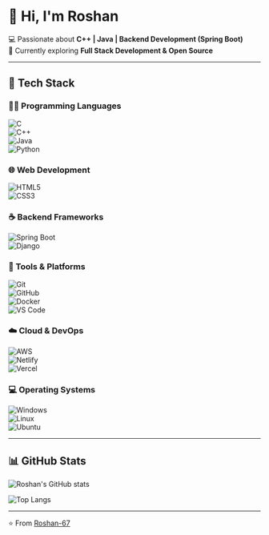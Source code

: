 # 👋 Hi, I'm Roshan  

💻 Passionate about **C++ | Java | Backend Development (Spring Boot)**  
🌱 Currently exploring **Full Stack Development & Open Source**  

---

## 🚀 Tech Stack  

### 👨‍💻 Programming Languages  
![C](https://img.shields.io/badge/C-A8B9CC?logo=c&logoColor=white)  
![C++](https://img.shields.io/badge/C++-00599C?logo=cplusplus&logoColor=white)  
![Java](https://img.shields.io/badge/Java-ED8B00?logo=java&logoColor=white)  
![Python](https://img.shields.io/badge/Python-3776AB?logo=python&logoColor=white)  

### 🌐 Web Development  
![HTML5](https://img.shields.io/badge/HTML5-E34F26?logo=html5&logoColor=white)  
![CSS3](https://img.shields.io/badge/CSS3-1572B6?logo=css3&logoColor=white)  

### ☕ Backend Frameworks  
![Spring Boot](https://img.shields.io/badge/SpringBoot-6DB33F?logo=springboot&logoColor=white)  
![Django](https://img.shields.io/badge/Django-092E20?logo=django&logoColor=white)  

### 🔧 Tools & Platforms  
![Git](https://img.shields.io/badge/Git-F05032?logo=git&logoColor=white)  
![GitHub](https://img.shields.io/badge/GitHub-181717?logo=github&logoColor=white)  
![Docker](https://img.shields.io/badge/Docker-2496ED?logo=docker&logoColor=white)  
![VS Code](https://img.shields.io/badge/VS%20Code-0078d7?logo=visualstudiocode&logoColor=white)  

### ☁️ Cloud & DevOps  
![AWS](https://img.shields.io/badge/AWS-232F3E?logo=amazon-aws&logoColor=white)  
![Netlify](https://img.shields.io/badge/Netlify-00C7B7?logo=netlify&logoColor=white)  
![Vercel](https://img.shields.io/badge/Vercel-000000?logo=vercel&logoColor=white)  

### 💻 Operating Systems  
![Windows](https://img.shields.io/badge/Windows-0078D6?logo=windows&logoColor=white)  
![Linux](https://img.shields.io/badge/Linux-FCC624?logo=linux&logoColor=black)  
![Ubuntu](https://img.shields.io/badge/Ubuntu-E95420?logo=ubuntu&logoColor=white)  

---

## 📊 GitHub Stats  
![Roshan's GitHub stats](https://github-readme-stats.vercel.app/api?username=Roshan-67&show_icons=true&theme=radical)  

![Top Langs](https://github-readme-stats.vercel.app/api/top-langs/?username=Roshan-67&layout=compact&theme=radical)  

---

⭐️ From [Roshan-67](https://github.com/Roshan-67)

